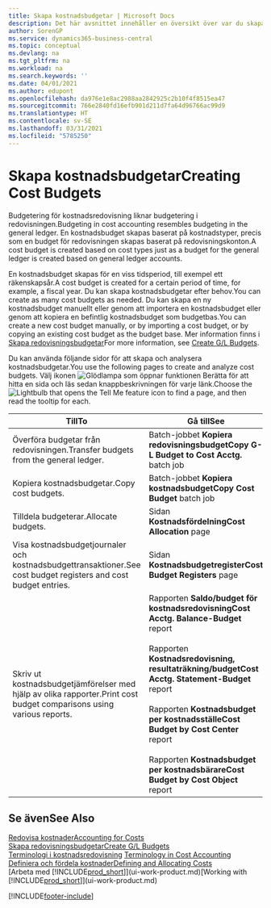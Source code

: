 ```yaml
---
title: Skapa kostnadsbudgetar | Microsoft Docs
description: Det här avsnittet innehåller en översikt över var du skapar och analyserar kostnadsbudgetar.
author: SorenGP
ms.service: dynamics365-business-central
ms.topic: conceptual
ms.devlang: na
ms.tgt_pltfrm: na
ms.workload: na
ms.search.keywords: ''
ms.date: 04/01/2021
ms.author: edupont
ms.openlocfilehash: da976e1e8ac2988aa2842925c2b10f4f8515ea47
ms.sourcegitcommit: 766e2840fd16efb901d211d7fa64d96766ac99d9
ms.translationtype: HT
ms.contentlocale: sv-SE
ms.lasthandoff: 03/31/2021
ms.locfileid: "5785250"
---
```

# <a name="creating-cost-budgets"></a><span data-ttu-id="47d97-103">Skapa kostnadsbudgetar</span><span class="sxs-lookup"><span data-stu-id="47d97-103">Creating Cost Budgets</span></span>
<span data-ttu-id="47d97-104">Budgetering för kostnadsredovisning liknar budgetering i redovisningen.</span><span class="sxs-lookup"><span data-stu-id="47d97-104">Budgeting in cost accounting resembles budgeting in the general ledger.</span></span> <span data-ttu-id="47d97-105">En kostnadsbudget skapas baserat på kostnadstyper, precis som en budget för redovisningen skapas baserat på redovisningskonton.</span><span class="sxs-lookup"><span data-stu-id="47d97-105">A cost budget is created based on cost types just as a budget for the general ledger is created based on general ledger accounts.</span></span>  

<span data-ttu-id="47d97-106">En kostnadsbudget skapas för en viss tidsperiod, till exempel ett räkenskapsår.</span><span class="sxs-lookup"><span data-stu-id="47d97-106">A cost budget is created for a certain period of time, for example, a fiscal year.</span></span> <span data-ttu-id="47d97-107">Du kan skapa kostnadsbudgetar efter behov.</span><span class="sxs-lookup"><span data-stu-id="47d97-107">You can create as many cost budgets as needed.</span></span> <span data-ttu-id="47d97-108">Du kan skapa en ny kostnadsbudget manuellt eller genom att importera en kostnadsbudget eller genom att kopiera en befintlig kostnadsbudget som budgetbas.</span><span class="sxs-lookup"><span data-stu-id="47d97-108">You can create a new cost budget manually, or by importing a cost budget, or by copying an existing cost budget as the budget base.</span></span> <span data-ttu-id="47d97-109">Mer information finns i [Skapa redovisningsbudgetar](finance-how-create-budgets.md)</span><span class="sxs-lookup"><span data-stu-id="47d97-109">For more information, see [Create G/L Budgets](finance-how-create-budgets.md).</span></span>

<span data-ttu-id="47d97-110">Du kan använda följande sidor för att skapa och analysera kostnadsbudgetar.</span><span class="sxs-lookup"><span data-stu-id="47d97-110">You use the following pages to create and analyze cost budgets.</span></span> <span data-ttu-id="47d97-111">Välj ikonen ![Glödlampa som öppnar funktionen Berätta](media/ui-search/search_small.png "Berätta vad du vill göra") för att hitta en sida och läs sedan knappbeskrivningen för varje länk.</span><span class="sxs-lookup"><span data-stu-id="47d97-111">Choose the ![Lightbulb that opens the Tell Me feature](media/ui-search/search_small.png "Tell me what you want to do") icon to find a page, and then read the tooltip for each.</span></span>

|<span data-ttu-id="47d97-112">Till</span><span class="sxs-lookup"><span data-stu-id="47d97-112">To</span></span>|<span data-ttu-id="47d97-113">Gå till</span><span class="sxs-lookup"><span data-stu-id="47d97-113">See</span></span>|  
|--------|---------|  
|<span data-ttu-id="47d97-114">Överföra budgetar från redovisningen.</span><span class="sxs-lookup"><span data-stu-id="47d97-114">Transfer budgets from the general ledger.</span></span>|<span data-ttu-id="47d97-115">Batch-jobbet **Kopiera redovisningsbudget**</span><span class="sxs-lookup"><span data-stu-id="47d97-115">**Copy G-L Budget to Cost Acctg.** batch job</span></span>|  
|<span data-ttu-id="47d97-116">Kopiera kostnadsbudgetar.</span><span class="sxs-lookup"><span data-stu-id="47d97-116">Copy cost budgets.</span></span>|<span data-ttu-id="47d97-117">Batch-jobbet **Kopiera kostnadsbudget**</span><span class="sxs-lookup"><span data-stu-id="47d97-117">**Copy Cost Budget** batch job</span></span>|  
|<span data-ttu-id="47d97-118">Tilldela budgeterar.</span><span class="sxs-lookup"><span data-stu-id="47d97-118">Allocate budgets.</span></span>|<span data-ttu-id="47d97-119">Sidan **Kostnadsfördelning**</span><span class="sxs-lookup"><span data-stu-id="47d97-119">**Cost Allocation** page</span></span>|  
|<span data-ttu-id="47d97-120">Visa kostnadsbudgetjournaler och kostnadsbudgettransaktioner.</span><span class="sxs-lookup"><span data-stu-id="47d97-120">See cost budget registers and cost budget entries.</span></span>|<span data-ttu-id="47d97-121">Sidan **Kostnadsbudgetregister**</span><span class="sxs-lookup"><span data-stu-id="47d97-121">**Cost Budget Registers** page</span></span>|  
|<span data-ttu-id="47d97-122">Skriv ut kostnadsbudgetjämförelser med hjälp av olika rapporter.</span><span class="sxs-lookup"><span data-stu-id="47d97-122">Print cost budget comparisons using various reports.</span></span>|<span data-ttu-id="47d97-123">Rapporten **Saldo/budget för kostnadsredovisning**</span><span class="sxs-lookup"><span data-stu-id="47d97-123">**Cost Acctg. Balance-Budget** report</span></span><br /><br /> <span data-ttu-id="47d97-124">Rapporten **Kostnadsredovisning, resultaträkning/budget**</span><span class="sxs-lookup"><span data-stu-id="47d97-124">**Cost Acctg. Statement-Budget** report</span></span><br /><br /> <span data-ttu-id="47d97-125">Rapporten **Kostnadsbudget per kostnadsställe**</span><span class="sxs-lookup"><span data-stu-id="47d97-125">**Cost Budget by Cost Center** report</span></span><br /><br /> <span data-ttu-id="47d97-126">Rapporten **Kostnadsbudget per kostnadsbärare**</span><span class="sxs-lookup"><span data-stu-id="47d97-126">**Cost Budget by Cost Object** report</span></span>|  

## <a name="see-also"></a><span data-ttu-id="47d97-127">Se även</span><span class="sxs-lookup"><span data-stu-id="47d97-127">See Also</span></span>  
[<span data-ttu-id="47d97-128">Redovisa kostnader</span><span class="sxs-lookup"><span data-stu-id="47d97-128">Accounting for Costs</span></span>](finance-manage-cost-accounting.md)  
[<span data-ttu-id="47d97-129">Skapa redovisningsbudgetar</span><span class="sxs-lookup"><span data-stu-id="47d97-129">Create G/L Budgets</span></span>](finance-how-create-budgets.md)  
<span data-ttu-id="47d97-130">[Terminologi i kostnadsredovisning](finance-terminology-in-cost-accounting.md) </span><span class="sxs-lookup"><span data-stu-id="47d97-130">[Terminology in Cost Accounting](finance-terminology-in-cost-accounting.md) </span></span>  
[<span data-ttu-id="47d97-131">Definiera och fördela kostnader</span><span class="sxs-lookup"><span data-stu-id="47d97-131">Defining and Allocating Costs</span></span>](finance-define-and-allocate-costs.md)  
<span data-ttu-id="47d97-132">[Arbeta med [!INCLUDE[prod_short](includes/prod_short.md)]](ui-work-product.md)</span><span class="sxs-lookup"><span data-stu-id="47d97-132">[Working with [!INCLUDE[prod_short](includes/prod_short.md)]](ui-work-product.md)</span></span>


[!INCLUDE[footer-include](includes/footer-banner.md)]